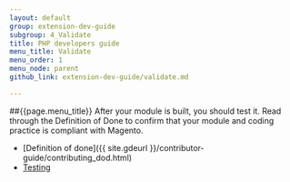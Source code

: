 ```yaml
---
layout: default
group: extension-dev-guide
subgroup: 4_Validate
title: PHP developers guide
menu_title: Validate
menu_order: 1
menu_node: parent
github_link: extension-dev-guide/validate.md

---
```


##{{page.menu_title}}
After your module is built, you should test it. Read through the Definition of Done to confirm that your module and coding practice is compliant with Magento.

* [Definition of done]({{ site.gdeurl }}/contributor-guide/contributing_dod.html)
* [Testing](test-module.html)
